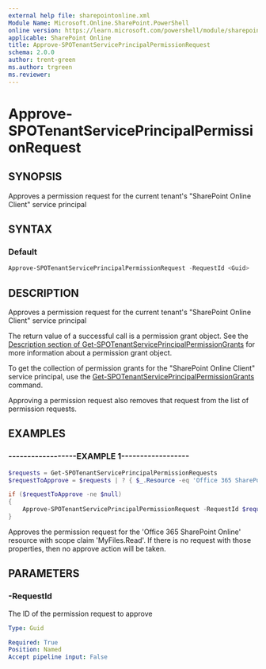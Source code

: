 ```yaml
---
external help file: sharepointonline.xml
Module Name: Microsoft.Online.SharePoint.PowerShell
online version: https://learn.microsoft.com/powershell/module/sharepoint-online/approve-spotenantserviceprincipalpermissionrequest
applicable: SharePoint Online
title: Approve-SPOTenantServicePrincipalPermissionRequest
schema: 2.0.0
author: trent-green
ms.author: trgreen
ms.reviewer:
---
```


# Approve-SPOTenantServicePrincipalPermissionRequest

## SYNOPSIS

Approves a permission request for the current tenant's "SharePoint Online Client" service principal

## SYNTAX

### Default

```powershell
Approve-SPOTenantServicePrincipalPermissionRequest -RequestId <Guid>
```

## DESCRIPTION

Approves a permission request for the current tenant's "SharePoint Online Client" service principal

The return value of a successful call is a permission grant object. See the [Description section of Get-SPOTenantServicePrincipalPermissionGrants](https://learn.microsoft.com/powershell/module/sharepoint-online/get-spotenantserviceprincipalpermissiongrants#description) for more information about a permission grant object.

To get the collection of permission grants for the "SharePoint Online Client" service principal, use the [Get-SPOTenantServicePrincipalPermissionGrants](https://learn.microsoft.com/powershell/module/sharepoint-online/get-spotenantserviceprincipalpermissiongrants) command.

Approving a permission request also removes that request from the list of permission requests.

## EXAMPLES

### ------------------EXAMPLE 1------------------

```powershell
$requests = Get-SPOTenantServicePrincipalPermissionRequests
$requestToApprove = $requests | ? { $_.Resource -eq 'Office 365 SharePoint Online' -and $_.Scope -eq 'MyFiles.Read' } | Select-Object -First 1

if ($requestToApprove -ne $null)
{
    Approve-SPOTenantServicePrincipalPermissionRequest -RequestId $requestToApprove.Id
}
```

Approves the permission request for the 'Office 365 SharePoint Online' resource with scope claim 'MyFiles.Read'.
If there is no request with those properties, then no approve action will be taken.

## PARAMETERS

### -RequestId

The ID of the permission request to approve

```yaml
Type: Guid

Required: True
Position: Named
Accept pipeline input: False
```
